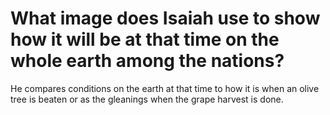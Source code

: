# What image does Isaiah use to show how it will be at that time on the whole earth among the nations?

He compares conditions on the earth at that time to how it is when an olive tree is beaten or as the gleanings when the grape harvest is done.
